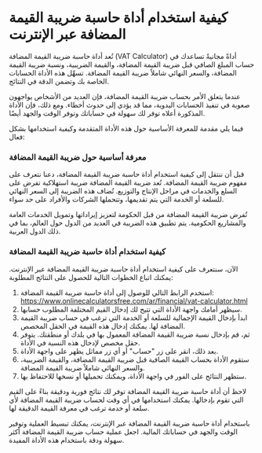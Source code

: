 كيفية استخدام أداة حاسبة ضريبة القيمة المضافة عبر الإنترنت
==========================================================

تُعد أداة حاسبة ضريبة القيمة المضافة (VAT Calculator) أداةً مجانيةً تساعدك في حساب المبلغ الصافي قبل ضريبة القيمة المضافة، والقيمة الضريبية، ونسبة ضريبة القيمة المضافة، والسعر النهائي شاملاً ضريبة القيمة المضافة. تسهِّل هذه الأداة الحسابات الخاصة بك وتضمن الدقة في النتائج.

عندما يتعلق الأمر بحساب ضريبة القيمة المضافة، فإن العديد من الأشخاص يواجهون صعوبة في تنفيذ الحسابات اليدوية، مما قد يؤدي إلى حدوث أخطاء. ومع ذلك، فإن الأداة المذكورة أعلاه توفر لك سهولة في حساباتك وتوفر الوقت والجهد أيضًا.

فيما يلي مقدمة للمعرفة الأساسية حول هذه الأداة المتقدمة وكيفية استخدامها بشكل فعال:

### معرفة أساسية حول ضريبة القيمة المضافة

قبل أن ننتقل إلى كيفية استخدام أداة حاسبة ضريبة القيمة المضافة، دعنا نتعرف على مفهوم ضريبة القيمة المضافة. تُعد ضريبة القيمة المضافة ضريبة استهلاكية تفرض على السلع والخدمات في مراحل الإنتاج والتوزيع. تُضاف هذه الضريبة إلى السعر النهائي للسلعة أو الخدمة التي يتم تقديمها، وتتحملها الشركات والأفراد على حد سواء.

تُفرض ضريبة القيمة المضافة من قبل الحكومة لتعزيز إيراداتها وتمويل الخدمات العامة والمشاريع الحكومية. يتم تطبيق هذه الضريبة في العديد من الدول حول العالم، بما في ذلك الدول العربية.

### كيفية استخدام أداة حاسبة ضريبة القيمة المضافة

الآن، سنتعرف على كيفية استخدام أداة حاسبة ضريبة القيمة المضافة عبر الإنترنت. يمكنك اتباع الخطوات التالية للحصول على النتائج المطلوبة:

1. استخدم الرابط التالي للوصول إلى أداة حاسبة ضريبة القيمة المضافة: <https://www.onlinecalculatorsfree.com/ar/financial/vat-calculator.html>
2. سيظهر أمامك واجهة الأداة التي تتيح لك إدخال القيم المختلفة المطلوب حسابها.
3. ابدأ بإدخال القيمة الإجمالية للسلعة أو الخدمة التي ترغب في حساب ضريبة القيمة المضافة لها. يمكنك إدخال هذه القيمة في الحقل المخصص.
4. ثم، قم بإدخال نسبة ضريبة القيمة المضافة المعمول بها في بلدك أو منطقتك. يتوفر حقل مخصص لإدخال هذه النسبة في الأداة.
5. بعد ذلك، انقر على زر "حساب" أو أي زر مماثل يظهر على واجهة الأداة.
6. ستقوم الأداة بحساب القيمة الصافية قبل ضريبة القيمة المضافة، والقيمة الضريبية، والسعر النهائي شاملاً ضريبة القيمة المضافة.
7. ستظهر النتائج على الفور في واجهة الأداة، ويمكنك تحميلها أو نسخها للاحتفاظ بها.

لاحظ أن أداة حاسبة ضريبة القيمة المضافة توفر لك نتائج فورية ودقيقة بناءً على القيم التي تقوم بإدخالها. يمكنك استخدامها في أي وقت لحساب ضريبة القيمة المضافة لأي سلعة أو خدمة ترغب في معرفة القيمة الدقيقة لها.

باستخدام أداة حاسبة ضريبة القيمة المضافة عبر الإنترنت، يمكنك تبسيط العملية وتوفير الوقت والجهد في حساباتك المالية. اجعل عملية حساب ضريبة القيمة المضافة أكثر سهولة ودقة باستخدام هذه الأداة المفيدة.